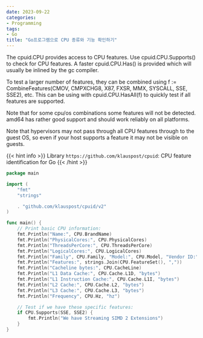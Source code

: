 ```yaml
---
date: 2023-09-22
categories:
- Programming
tags:
- Go
title: "Go프로그램으로 CPU 종류와 기능 확인하기"
---
```


The cpuid.CPU provides access to CPU features. Use cpuid.CPU.Supports() to check for CPU features. A faster cpuid.CPU.Has() is provided which will usually be inlined by the gc compiler.

To test a larger number of features, they can be combined using f := CombineFeatures(CMOV, CMPXCHG8, X87, FXSR, MMX, SYSCALL, SSE, SSE2), etc. This can be using with cpuid.CPU.HasAll(f) to quickly test if all features are supported.

Note that for some cpu/os combinations some features will not be detected. amd64 has rather good support and should work reliably on all platforms.

Note that hypervisors may not pass through all CPU features through to the guest OS, so even if your host supports a feature it may not be visible on guests.

{{< hint info >}}
Library `https://github.com/klauspost/cpuid`: CPU feature identification for Go
{{< /hint >}}

```go
package main

import (
	"fmt"
	"strings"

	. "github.com/klauspost/cpuid/v2"
)

func main() {
	// Print basic CPU information:
	fmt.Println("Name:", CPU.BrandName)
	fmt.Println("PhysicalCores:", CPU.PhysicalCores)
	fmt.Println("ThreadsPerCore:", CPU.ThreadsPerCore)
	fmt.Println("LogicalCores:", CPU.LogicalCores)
	fmt.Println("Family", CPU.Family, "Model:", CPU.Model, "Vendor ID:", CPU.VendorID)
	fmt.Println("Features:", strings.Join(CPU.FeatureSet(), ","))
	fmt.Println("Cacheline bytes:", CPU.CacheLine)
	fmt.Println("L1 Data Cache:", CPU.Cache.L1D, "bytes")
	fmt.Println("L1 Instruction Cache:", CPU.Cache.L1I, "bytes")
	fmt.Println("L2 Cache:", CPU.Cache.L2, "bytes")
	fmt.Println("L3 Cache:", CPU.Cache.L3, "bytes")
	fmt.Println("Frequency", CPU.Hz, "hz")

	// Test if we have these specific features:
	if CPU.Supports(SSE, SSE2) {
		fmt.Println("We have Streaming SIMD 2 Extensions")
	}
}
```